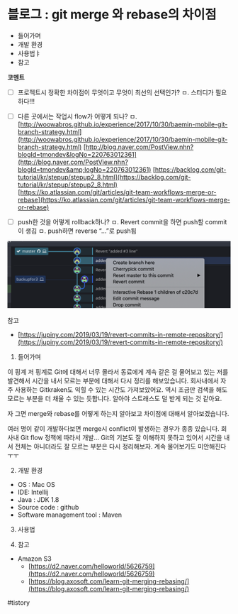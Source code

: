 # 블로그 : git merge 와 rebase의 차이점
* 들어가며
* 개발 환경
* 사용법ㅑ
* 참고

**코멘트**
- [ ] 프로젝트시 정확한 차이점이 무엇이고 무엇이 최선의 선택인가?
ㅁ. 스터디가 필요하다!!!
- [ ] 다른 곳에서는 작업시 flow가 어떻게 되나?
ㅁ.
[http://woowabros.github.io/experience/2017/10/30/baemin-mobile-git-branch-strategy.html](http://woowabros.github.io/experience/2017/10/30/baemin-mobile-git-branch-strategy.html)
[http://blog.naver.com/PostView.nhn?blogId=tmondev&logNo=220763012361](http://blog.naver.com/PostView.nhn?blogId=tmondev&amp;logNo=220763012361)
[https://backlog.com/git-tutorial/kr/stepup/stepup2_8.html](https://backlog.com/git-tutorial/kr/stepup/stepup2_8.html)
[https://ko.atlassian.com/git/articles/git-team-workflows-merge-or-rebase](https://ko.atlassian.com/git/articles/git-team-workflows-merge-or-rebase)

- [ ] push한 것을 어떻게 rollback하나?
ㅁ. Revert commit을 하면 push할 commit이 생김
ㅁ. push하면 reverse “…”로 push됨

![](%EB%B8%94%EB%A1%9C%EA%B7%B8%20%20git%20merge%20%EC%99%80%20rebase%EC%9D%98%20%EC%B0%A8%EC%9D%B4%EC%A0%90/image_1.png)

참고
* [https://jupiny.com/2019/03/19/revert-commits-in-remote-repository/](https://jupiny.com/2019/03/19/revert-commits-in-remote-repository/)

1. 들어가며

이 핑계 저 핑계로 Git에 대해서 너무 몰라서 동료에게 계속 같은 걸 물어보고 있는 저를 발견해서 시간을 내서 모르는 부분에 대해서 다시 정리를 해보았습니다. 회사내에서 자주 사용하는 Gitkraken도 익힐 수 있는 시간도 가져보았어요. 역시 조금만 검색을 해도 모르는 부분을 더 채울 수 있는 듯합니다. 알아야 스트래스도 덜 받게 되는 것 같아요.

자 그면 merge와 rebase를 어떻게 하는지 알아보고 차이점에 대해서 알아보겠습니다.

여러 명이 같이 개발하다보면 merge시 conflict이 발생하는 경우가 종종 있습니다. 회사내 Git flow 정책에 따라서 개발…
Git의 기본도 잘 이해하지 못하고 있어서 시간을 내서 전체는 아니더라도 잘 모르는 부분은 다시 정리해보자. 계속 물어보기도 미안해진다 ㅜㅜ

2. 개발 환경

* OS : Mac OS
* IDE: Intellij
* Java : JDK 1.8
* Source code : github
* Software management tool : Maven

3. 사용법

4. 참고

* Amazon S3
	* [https://d2.naver.com/helloworld/5626759](https://d2.naver.com/helloworld/5626759)
	* [https://blog.axosoft.com/learn-git-merging-rebasing/](https://blog.axosoft.com/learn-git-merging-rebasing/)

#tistory